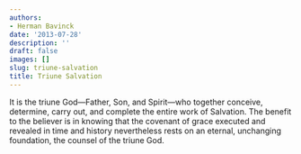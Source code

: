 ```yaml
---
authors:
- Herman Bavinck
date: '2013-07-28'
description: ''
draft: false
images: []
slug: triune-salvation
title: Triune Salvation
---
```


It is the triune God—Father, Son, and Spirit—who together conceive, determine, carry out, and complete the entire work of Salvation. The benefit to the believer is in knowing that the covenant of grace executed and revealed in time and history nevertheless rests on an eternal, unchanging foundation, the counsel of the triune God.